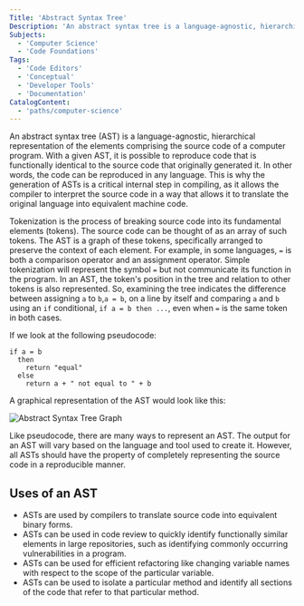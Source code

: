 ```yaml
---
Title: 'Abstract Syntax Tree'
Description: 'An abstract syntax tree is a language-agnostic, hierarchical representation of the elements comprising the source code of a computer program.'
Subjects:
  - 'Computer Science'
  - 'Code Foundations'
Tags:
  - 'Code Editors'
  - 'Conceptual'
  - 'Developer Tools'
  - 'Documentation'
CatalogContent:
  - 'paths/computer-science'
---
```


An abstract syntax tree (AST) is a language-agnostic, hierarchical representation of the elements comprising the source code of a computer program. With a given AST, it is possible to reproduce code that is functionally identical to the source code that originally generated it. In other words, the code can be reproduced in any language. This is why the generation of ASTs is a critical internal step in compiling, as it allows the compiler to interpret the source code in a way that allows it to translate the original language into equivalent machine code.

Tokenization is the process of breaking source code into its fundamental elements (tokens). The source code can be thought of as an array of such tokens. The AST is a graph of these tokens, specifically arranged to preserve the context of each element. For example, in some languages, `=` is both a comparison operator and an assignment operator. Simple tokenization will represent the symbol `=` but not communicate its function in the program. In an AST, the token's position in the tree and relation to other tokens is also represented. So, examining the tree indicates the difference between assigning `a` to `b`,`a = b`, on a line by itself and comparing `a` and `b` using an `if` conditional, `if a = b then ...`, even when `=` is the same token in both cases.

If we look at the following pseudocode:

```pseudo
if a = b
  then
    return "equal"
  else
    return a + " not equal to " + b
```

A graphical representation of the AST would look like this:

![Abstract Syntax Tree Graph](https://raw.githubusercontent.com/Codecademy/docs/abstract-syntax-tree/media/abstract-syntax-tree.png 'Abstract Syntax Tree Graph')

Like pseudocode, there are many ways to represent an AST. The output for an AST will vary based on the language and tool used to create it. However, all ASTs should have the property of completely representing the source code in a reproducible manner.

## Uses of an AST

- ASTs are used by compilers to translate source code into equivalent binary forms.
- ASTs can be used in code review to quickly identify functionally similar elements in large repositories, such as identifying commonly occurring vulnerabilities in a program.
- ASTs can be used for efficient refactoring like changing variable names with respect to the scope of the particular variable.
- ASTs can be used to isolate a particular method and identify all sections of the code that refer to that particular method.
